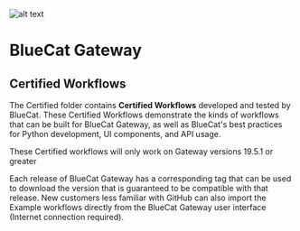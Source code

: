 ![alt text](bluecat_certified.png "bluecat_certified")

# **BlueCat Gateway**


## Certified Workflows

The Certified folder contains **Certified Workflows** developed and tested by BlueCat. These Certified Workflows demonstrate the kinds of workflows that can be built for BlueCat Gateway, as well as BlueCat's best practices for Python development, UI components, and API usage.

These Certified workflows will only work on Gateway versions 19.5.1 or greater

Each release of BlueCat Gateway has a corresponding tag that can be used to download the version that is guaranteed to be compatible with that release. New customers less familiar with GitHub can also import the Example workflows directly from the BlueCat Gateway user interface (Internet connection required).
